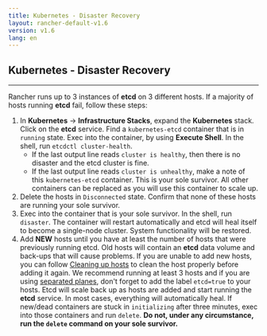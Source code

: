 ```yaml
---
title: Kubernetes - Disaster Recovery
layout: rancher-default-v1.6
version: v1.6
lang: en
---
```


## Kubernetes - Disaster Recovery
---

Rancher runs up to 3 instances of **etcd** on 3 different hosts. If a majority of hosts running **etcd** fail, follow these steps:

1. In **Kubernetes** -> **Infrastructure Stacks**, expand the **Kubernetes** stack. Click on the **etcd** service. Find a `kubernetes-etcd` container that is in `running` state. Exec into the container, by using **Execute Shell**. In the shell, run `etcdctl cluster-health`.
     * If the last output line reads `cluster is healthy`, then there is no disaster and the etcd cluster is fine. 
     * If the last output line reads `cluster is unhealthy`, make a note of this `kubernetes-etcd` container. This is your sole survivor. All other containers can be replaced as you will use this container to scale up.
2. Delete the hosts in `Disconnected` state. Confirm that none of these hosts are running your sole survivor.
3. Exec into the container that is your sole survivor. In the shell, run `disaster`. The container will restart automatically and etcd will heal itself to become a single-node cluster. System functionality will be restored.
4. Add **NEW** hosts until you have at least the number of hosts that were previously running etcd. Old hosts will contain an **etcd** data volume and back-ups that will cause problems. If you are unable to add new hosts, you can follow [Cleaning up hosts]({{site.baseurl}}/rancher/{{page.version}}/{{page.lang}}/kubernetes/deleting/#cleaning-up-hosts) to clean the host properly before adding it again. We recommend running at least 3 hosts and if you are using [separated planes]({{site.baseurl}}/rancher/{{page.version}}/{{page.lang}}/kubernetes/resiliency-planes/#separated-planes), don't forget to add the label `etcd=true` to your hosts. Etcd will scale back up as hosts are added and start running the **etcd** service. In most cases, everything will automatically heal. If new/dead containers are stuck in `initializing` after three minutes, exec into those containers and run `delete`. **Do not, under any circumstance, run the `delete` command on your sole survivor.**

